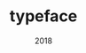 ---
link: 'https://sm-ll.bandcamp.com/album/default-0009-10'
title: typeface
artist: typeface
format: default
cat_prefix: def
number: 0009-10
edition: digital
limited: unlimited
date: "2018"
---